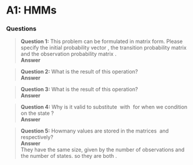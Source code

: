 # A1: HMMs

### Questions

> **Question 1:** This problem can be formulated in matrix form. Please specify the initial probability vector <img src="https://latex.codecogs.com/gif.latex?\pi"  title="" />, the transition probability matrix <img src="https://latex.codecogs.com/gif.latex?\textbf{A}"  title="" /> and the observation probability matrix <img src="https://latex.codecogs.com/gif.latex?\textbf{B}"  title="" />.<br />
> **Answer**<br />
> <img src="https://latex.codecogs.com/gif.latex?\pi&space;=&space;\begin{bmatrix}&space;.5&space;&&space;.5&space;\end{bmatrix}"  title="" /><br />
> <img src="https://latex.codecogs.com/gif.latex?\textbf{A}&space;=&space;\begin{bmatrix}&space;.5&space;&&space;.5\\&space;.5&space;&&space;.5&space;\end{bmatrix}"  title="" /><br />
> <img src="https://latex.codecogs.com/gif.latex?\textbf{B}&space;=&space;\begin{bmatrix}&space;.9&space;&&space;.1\\&space;.5&space;&&space;.5&space;\end{bmatrix}"  title="" />

> **Question 2:** What is the result of this operation? <br />
> **Answer**<br />
> <img src="https://latex.codecogs.com/gif.latex?\textbf{A}\cdot\pi=\begin{bmatrix}.5&.5\end{bmatrix}"  title="" /><br />

> **Question 3:** What is the result of this operation? <br />
> **Answer**<br />
><img src="https://latex.codecogs.com/gif.latex?\textbf{B}\cdot(\textbf{A}\cdot\pi)=\begin{bmatrix}.7&.3\end{bmatrix}" title="" /><br />

> **Question 4:** Why is it valid to substitute <img src="https://latex.codecogs.com/gif.latex?\textbf{O}_{1:t}=\textbf{o}_{1:t}" title="" /> with <img src="https://latex.codecogs.com/gif.latex?\textbf{O}_{t}=\textbf{o}_{t}" title="" /> for when we condition on the state <img src="https://latex.codecogs.com/gif.latex?\textbf{X}_{t}=\textbf{x}_{i}" title="" />?<br />
> **Answer**<br />
>

> **Question 5:** Howmany values are stored in the matrices <img src="https://latex.codecogs.com/gif.latex?\delta"  title="" /> and <img src="https://latex.codecogs.com/gif.latex?\delta^{idx}"  title="" /> respectively?<br />
>**Answer**<br />
>They have the same size, given by the number of observations and the number of states. so they are both <img src="https://latex.codecogs.com/gif.latex?N\times%20T"  title="" />.
